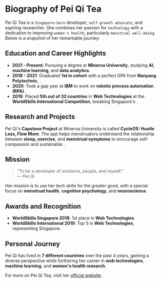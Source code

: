 # Biography of Pei Qi Tea

Pei Qi Tea is a `Singapore-born` developer, `self-growth advocate`, and aspiring researcher. She combines her passion for `technology` with a dedication to improving `women's health`, particularly `menstrual well-being`. Below is a snapshot of her remarkable journey:

## Education and Career Highlights

- **2021 - Present**: Pursuing a degree at **Minerva University**, studying **AI, machine learning**, and **data analytics**.
- **2018 - 2021**: Graduated **1st in cohort** with a perfect GPA from **Nanyang Polytechnic**, .
- **2020**: Took a gap year at **IBM** to work on **robotic process automation (RPA)** .
- **2019**: Placed **5th out of 32 countries** in **Web Technologies** at the **WorldSkills International Competition**, breaking Singapore's .

## Research and Projects

Pei Qi's **Capstone Project** at Minerva University is called **CycleOS: Hustle Less, Flow More**. The app helps menstruators understand the relationship between **sleep, exercise**, and **menstrual symptoms** to encourage self-compassion and sustainable .

## Mission

> “To be a developer of solutions, people, and myself.”  
> — Pei Qi

Her mission is to use her tech skills for the greater good, with a special focus on **menstrual health**, **cognitive psychology**, and **neuroscience**.

## Awards and Recognition

- **WorldSkills Singapore 2018**: 1st place in **Web Technologies**.
- **WorldSkills International 2019**: Top 5 in **Web Technologies**, representing Singapore.

## Personal Journey

Pei Qi has lived in **7 different countries** over the past 4 years, gaining a diverse perspective while furthering her career in **web technologies**, **machine learning**, and **women's health research**.

For more on Pei Qi Tea, visit her [official website](https://kyurikotpq.com).

